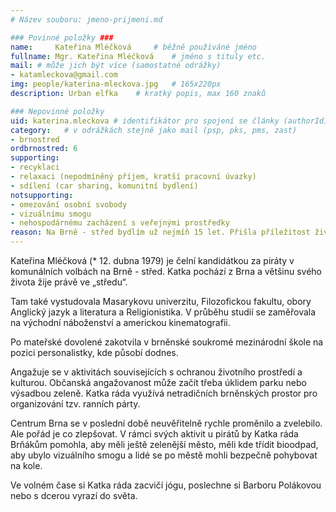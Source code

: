 ```yaml
---
# Název souboru: jmeno-prijmeni.md

### Povinné položky ###
name:     Kateřina Mléčková  	# běžně používáné jméno
fullname: Mgr. Kateřina Mléčková  	# jméno s tituly etc.
mail: # může jich být více (samostatné odrážky)
- katamleckova@gmail.com
img: people/katerina-mleckova.jpg   # 165x220px
description: Urban elfka 	# kratký popis, max 160 znaků

### Nepovinné položky
uid: katerina.mleckova # identifikátor pro spojení se články (authorId)
category: 	# v odrážkách stejně jako mail (psp, pks, pms, zast)
- brnostred
ordbrnostred: 6
supporting:
- recyklaci
- relaxaci (nepodmíněný příjem, kratší pracovní úvazky)
- sdílení (car sharing, komunitní bydlení)
notsupporting:
- omezování osobní svobody
- vizuálnímu smogu
- nehospodárnému zacházení s veřejnými prostředky
reason: Na Brně - střed bydlím už nejmíň 15 let. Přišla příležitost život v Brně aktivně ovlivnit a já mám chuť ji využít!
---
```


Kateřina Mléčková (\* 12. dubna 1979) je čelní kandidátkou za piráty v komunálních volbách na Brně - střed. Katka pochází z Brna a většinu svého života žije právě ve „středu“.

Tam také vystudovala Masarykovu univerzitu, Filozofickou fakultu, obory Anglický jazyk a literatura a Religionistika. V průběhu studií se zaměřovala na východní náboženství a americkou kinematografii.

Po mateřské dovolené zakotvila v brněnské soukromé mezinárodní škole na pozici personalistky, kde působí dodnes.

Angažuje se v aktivitách souvisejících s ochranou životního prostředí a kulturou. Občanská angažovanost může začít třeba úklidem parku nebo výsadbou zeleně. Katka ráda využívá netradičních brněnských prostor pro organizování tzv. ranních párty.

Centrum Brna se v poslední době neuvěřitelně rychle proměnilo a zvelebilo. Ale pořád je co zlepšovat. V rámci svých aktivit u pirátů by Katka ráda Brňákům pomohla, aby měli ještě zelenější město, měli kde třídit bioodpad, aby ubylo vizuálního smogu a lidé se po městě mohli bezpečně pohybovat na kole.

Ve volném čase si Katka ráda zacvičí jógu, poslechne si Barboru Polákovou nebo s dcerou vyrazí do světa.
